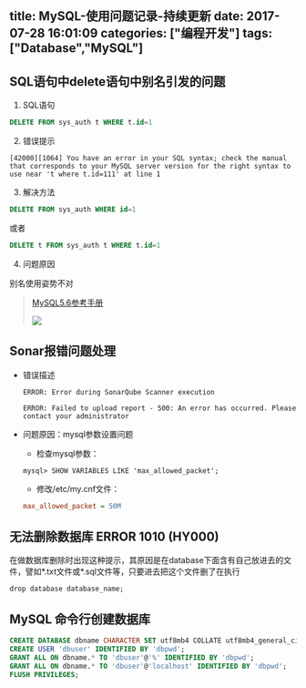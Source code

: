 title: MySQL-使用问题记录-持续更新
date: 2017-07-28 16:01:09
categories: ["编程开发"]
tags: ["Database","MySQL"]
---
## SQL语句中delete语句中别名引发的问题

1. SQL语句

  ```sql
  DELETE FROM sys_auth t WHERE t.id=1
  ```

2. 错误提示

  ```
  [42000][1064] You have an error in your SQL syntax; check the manual that corresponds to your MySQL server version for the right syntax to use near 't where t.id=111' at line 1
  ```

3. 解决方法

  ```sql
  DELETE FROM sys_auth WHERE id=1
  ```

  或者

  ```sql
  DELETE t FROM sys_auth t WHERE t.id=1
```

4. 问题原因

  别名使用姿势不对

  > [MySQL5.6参考手册](https://dev.mysql.com/doc/refman/5.6/en/delete.html)
  >
  > ![](http://7xkexv.dl1.z0.glb.clouddn.com/20170728/mysql_delete_alias.png)


## Sonar报错问题处理


* 错误描述

  ```
  ERROR: Error during SonarQube Scanner execution
  
  ERROR: Failed to upload report - 500: An error has occurred. Please contact your administrator
  ```

* 问题原因：mysql参数设置问题

  - 检查mysql参数：
  ```shell
  mysql> SHOW VARIABLES LIKE 'max_allowed_packet';
  ```

  - 修改/etc/my.cnf文件：
  ```ini
  max_allowed_packet = 50M
  ```

## 无法删除数据库 ERROR 1010 (HY000)

在做数据库删除时出现这种提示，其原因是在database下面含有自己放进去的文件，譬如*.txt文件或*.sql文件等，只要进去把这个文件删了在执行

```
drop database database_name;
```


## MySQL 命令行创建数据库

```sql
CREATE DATABASE dbname CHARACTER SET utf8mb4 COLLATE utf8mb4_general_ci;
CREATE USER 'dbuser' IDENTIFIED BY 'dbpwd';
GRANT ALL ON dbname.* TO 'dbuser'@'%' IDENTIFIED BY 'dbpwd';
GRANT ALL ON dbname.* TO 'dbuser'@'localhost' IDENTIFIED BY 'dbpwd';
FLUSH PRIVILEGES;
```
